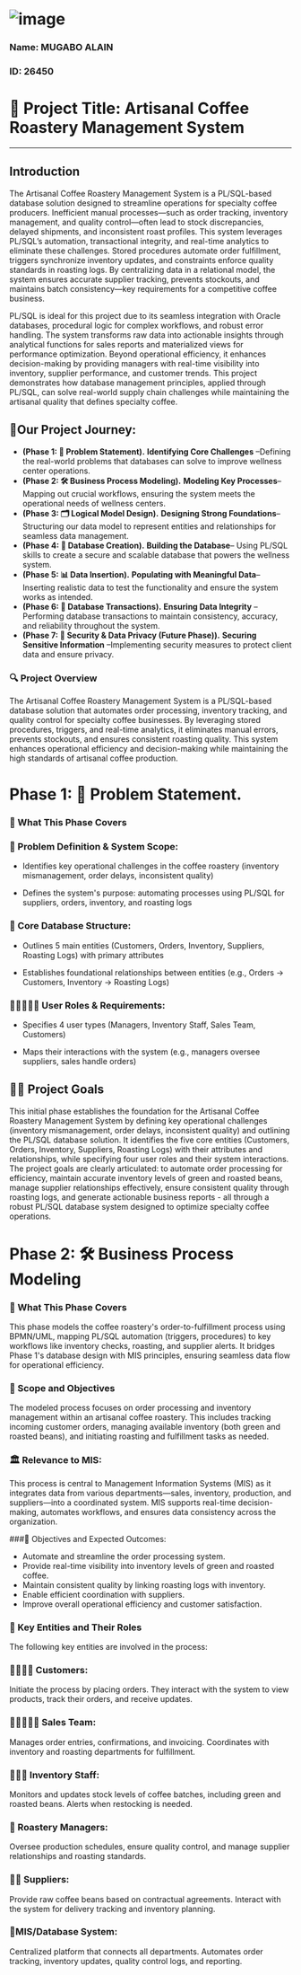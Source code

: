 # ![image](https://github.com/user-attachments/assets/15224444-c9eb-4842-bc14-a243037a23a4/width=50)




### Name: MUGABO ALAIN

### ID: 26450

#  🧮 Project Title: Artisanal Coffee Roastery Management System

---
## Introduction

The Artisanal Coffee Roastery Management System is a PL/SQL-based database solution designed to streamline operations for specialty coffee producers. Inefficient manual processes—such as order tracking, inventory management, and quality control—often lead to stock discrepancies, delayed shipments, and inconsistent roast profiles. This system leverages PL/SQL’s automation, transactional integrity, and real-time analytics to eliminate these challenges. Stored procedures automate order fulfillment, triggers synchronize inventory updates, and constraints enforce quality standards in roasting logs. By centralizing data in a relational model, the system ensures accurate supplier tracking, prevents stockouts, and maintains batch consistency—key requirements for a competitive coffee business.

PL/SQL is ideal for this project due to its seamless integration with Oracle databases, procedural logic for complex workflows, and robust error handling. The system transforms raw data into actionable insights through analytical functions for sales reports and materialized views for performance optimization. Beyond operational efficiency, it enhances decision-making by providing managers with real-time visibility into inventory, supplier performance, and customer trends. This project demonstrates how database management principles, applied through PL/SQL, can solve real-world supply chain challenges while maintaining the artisanal quality that defines specialty coffee.

## 💼Our Project Journey:

- **(Phase 1: 🎯 Problem Statement).** **Identifying Core Challenges** –Defining the real-world problems that databases can solve to improve wellness center operations.
- **(Phase 2: 🛠 Business Process Modeling).** **Modeling Key Processes**–Mapping out crucial workflows, ensuring the system meets the operational needs of wellness centers.
- **(Phase 3: 🗂 Logical Model Design).** **Designing Strong Foundations**–Structuring our data model to represent entities and relationships for seamless data management.
- **(Phase 4: 💾 Database Creation).** **Building the Database**– Using PL/SQL skills to create a secure and scalable database that powers the wellness system.
- **(Phase 5: 📊 Data Insertion).** **Populating with Meaningful Data**–Inserting realistic data to test the functionality and ensure the system works as intended.
- **(Phase 6: 🔄 Database Transactions).** **Ensuring Data Integrity** –Performing database transactions to maintain consistency, accuracy, and reliability throughout the system.
- **(Phase 7: 🔐 Security & Data Privacy (Future Phase)).** **Securing Sensitive Information** –Implementing security measures to protect client data and ensure privacy.

 ### 🔍 Project Overview

The Artisanal Coffee Roastery Management System is a PL/SQL-based database solution that automates order processing, inventory tracking, and quality control for specialty coffee businesses. By leveraging stored procedures, triggers, and real-time analytics, it eliminates manual errors, prevents stockouts, and ensures consistent roasting quality. This system enhances operational efficiency and decision-making while maintaining the high standards of artisanal coffee production.

 # Phase 1: 🎯 Problem Statement.

 ### 📠 What This Phase Covers
 
### 🧠 Problem Definition & System Scope:

- Identifies key operational challenges in the coffee roastery (inventory mismanagement, order delays, inconsistent quality)

- Defines the system's purpose: automating processes using PL/SQL for suppliers, orders, inventory, and roasting logs

### 🤳 Core Database Structure:

- Outlines 5 main entities (Customers, Orders, Inventory, Suppliers, Roasting Logs) with primary attributes

- Establishes foundational relationships between entities (e.g., Orders → Customers, Inventory → Roasting Logs)

### 👩🏻‍🤝‍🧑🏿 User Roles & Requirements:

- Specifies 4 user types (Managers, Inventory Staff, Sales Team, Customers)

- Maps their interactions with the system (e.g., managers oversee suppliers, sales handle orders)

## 🏃‍♂️ Project Goals


This initial phase establishes the foundation for the Artisanal Coffee Roastery Management System by defining key operational challenges (inventory mismanagement, order delays, inconsistent quality) and outlining the PL/SQL database solution. It identifies the five core entities (Customers, Orders, Inventory, Suppliers, Roasting Logs) with their attributes and relationships, while specifying four user roles and their system interactions. The project goals are clearly articulated: to automate order processing for efficiency, maintain accurate inventory levels of green and roasted beans, manage supplier relationships effectively, ensure consistent quality through roasting logs, and generate actionable business reports - all through a robust PL/SQL database system designed to optimize specialty coffee operations.

# Phase 2: 🛠 Business Process Modeling

### 📠 What This Phase Covers

This phase models the coffee roastery's order-to-fulfillment process using BPMN/UML, mapping PL/SQL automation (triggers, procedures) to key workflows like inventory checks, roasting, and supplier alerts. It bridges Phase 1's database design with MIS principles, ensuring seamless data flow for operational efficiency.

###  🧰 Scope and Objectives

The modeled process focuses on order processing and inventory management within an artisanal coffee roastery. This includes tracking incoming customer orders, managing available inventory (both green and roasted beans), and initiating roasting and fulfillment tasks as needed.


### 🏛 Relevance to MIS:

This process is central to Management Information Systems (MIS) as it integrates data from various departments—sales, inventory, production, and suppliers—into a coordinated system. MIS supports real-time decision-making, automates workflows, and ensures data consistency across the organization.

###💎 Objectives and Expected Outcomes:

- Automate and streamline the order processing system.
- Provide real-time visibility into inventory levels of green and roasted coffee.
- Maintain consistent quality by linking roasting logs with inventory.
- Enable efficient coordination with suppliers.
- Improve overall operational efficiency and customer satisfaction.

 ### 📌 Key Entities and Their Roles

The following key entities are involved in the process:

### 👨‍👨‍👧‍👦 Customers:  
Initiate the process by placing orders. They interact with the system to view products, track their orders, and receive updates.
### 👩🏿‍🤝‍🧑🏾  Sales Team: 
Manages order entries, confirmations, and invoicing. Coordinates with inventory and roasting departments for fulfillment.
### 👨‍👧‍👦 Inventory Staff: 
Monitors and updates stock levels of coffee batches, including green and roasted beans. Alerts when restocking is needed.
### 🤵 Roastery Managers: 
Oversee production schedules, ensure quality control, and manage supplier relationships and roasting standards.
### 🏃‍♂️ Suppliers: 
Provide raw coffee beans based on contractual agreements. Interact with the system for delivery tracking and inventory planning.
### 🎇MIS/Database System: 
Centralized platform that connects all departments. Automates order tracking, inventory updates, quality control logs, and reporting.
